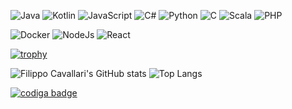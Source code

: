 ![Java](https://img.shields.io/badge/Java-Proficient-brightgreen?style=flat&logo=java&logoColor=white)
![Kotlin](https://img.shields.io/badge/Kotlin-Fluent-green?style=flat&logo=kotlin&logoColor=white)
![JavaScript](https://img.shields.io/badge/JavaScript-Fluent-green?style=flat&logo=javascript&logoColor=white)
![C#](https://img.shields.io/badge/C%23-Intermediate-blue?style=flat&logo=c%20sharp&logoColor=white)
![Python](https://img.shields.io/badge/Python-Average-yellow?style=flat&logo=python&logoColor=white)
![C](https://img.shields.io/badge/C-Average-yellow?style=flat&logo=c&logoColor=white)
![Scala](https://img.shields.io/badge/Scala-Beginner-orange?style=flat&logo=scala&logoColor=white)
![PHP](https://img.shields.io/badge/PHP-I%20hate%20it-red?style=flat&logo=php&logoColor=white)

![Docker](https://img.shields.io/badge/Docker-Intermediate-blue?style=flat&logo=docker&logoColor=white)
![NodeJs](https://img.shields.io/badge/Node.js-Fluent-green?style=flat&logo=node.js&logoColor=white)
![React](https://img.shields.io/badge/React-Good-green?style=flat&logo=node.js&logoColor=white)

[![trophy](https://github-profile-trophy.vercel.app/?username=filocava99&theme=onedark)](https://github.com/ryo-ma/github-profile-trophy)

![Filippo Cavallari's GitHub stats](https://github-readme-stats.vercel.app/api?username=filocava99&theme=synthwave)
![Top Langs](https://github-readme-stats.vercel.app/api/top-langs/?username=Filocava99&theme=synthwave&layout=compact&exclude_repo=Procedural-low-poly-terrain-generation-with-Unity3D)

<a href="https://app.codiga.io/hub/user/github/Filocava99">
   <img src="https://api.codiga.io/public/badge/user/github/Filocava99?style=dark" alt="codiga badge" />
</a>

<!-- [![trophy](https://github-profile-trophy.vercel.app/?username=Filocava99&theme=synthwave)](https://github.com/Filocava99/github-profile-trophy) -->
